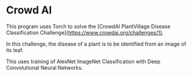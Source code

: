 # Crowd AI
This program uses Torch to solve the [CrowdAI PlantVillage Disease
Classification Challenge]{https://www.crowdai.org/challenges/1}.

In this challenge, the disease of a plant is to be identified from an image of
its leaf.

This uses training of AlexNet ImageNet Classification with Deep Convolutional
Neural Networks.
